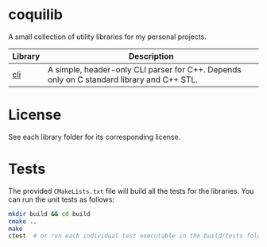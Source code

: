 # coquilib

A small collection of utility libraries for my personal projects.

Library | Description
--------| -----------
[cli](cli)| A simple, header-only CLI parser for C++.  Depends only on C standard library and C++ STL.

# License

See each library folder for its corresponding license.

# Tests

The provided `CMakeLists.txt` file will build all the tests for the libraries.
You can run the unit tests as follows:

```sh
mkdir build && cd build
cmake ..
make
ctest  # or run each individual test executable in the build/tests folder
```